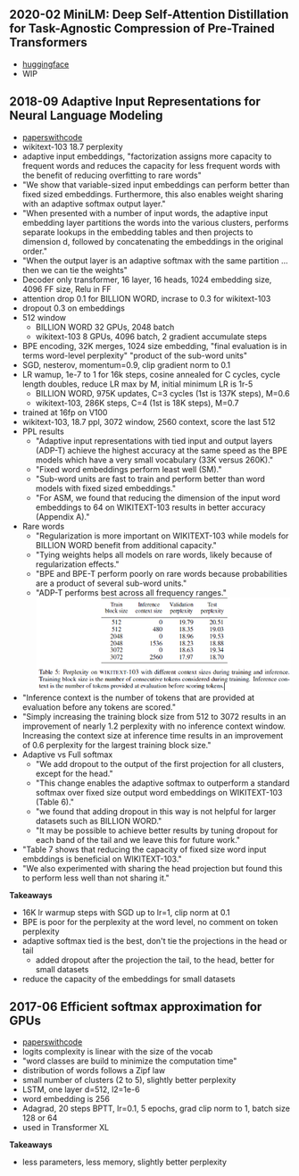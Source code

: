 

## 2020-02 MiniLM: Deep Self-Attention Distillation for Task-Agnostic Compression of Pre-Trained Transformers
- [huggingface](https://huggingface.co/microsoft/MiniLM-L12-H384-uncased)
- WIP


## 2018-09 Adaptive Input Representations for Neural Language Modeling
- [paperswithcode](https://paperswithcode.com/paper/adaptive-input-representations-for-neural)
- wikitext-103 18.7 perplexity
- adaptive input embeddings, "factorization assigns more capacity to frequent words and reduces the capacity for less frequent words with the benefit of reducing overfitting to rare words"
- "We show that variable-sized input embeddings can perform better than fixed sized embeddings. Furthermore, this also enables weight sharing with an adaptive softmax output layer."
- "When presented with a number of input words, the adaptive input embedding layer partitions the words into the various clusters, performs separate lookups in the embedding tables and then projects to dimension d, followed by concatenating the embeddings in the original order."
- "When the output layer is an adaptive softmax with the same partition ... then we can tie the weights"
- Decoder only transformer, 16 layer, 16 heads, 1024 embedding size, 4096 FF size, Relu in FF
- attention drop 0.1 for BILLION WORD, incrase to 0.3 for wikitext-103
- dropout 0.3 on embeddings
- 512 window
    - BILLION WORD 32 GPUs, 2048 batch
    - wikitext-103 8 GPUs, 4096 batch, 2 gradient accumulate steps
- BPE encoding, 32K merges, 1024 size embedding, "final evaluation is in terms word-level perplexity" "product of the sub-word units"
- SGD, nesterov, momentum=0.9, clip gradient norm to 0.1
- LR wamup, 1e-7 to 1 for 16k steps, cosine annealed for C cycles, cycle length doubles, reduce LR max by M, initial minimum LR is 1r-5
    - BILLION WORD, 975K updates, C=3 cycles (1st is 137K steps), M=0.6
    - wikitext-103, 286K steps, C=4 (1st is 18K steps), M=0.7
- trained at 16fp on V100
- wikitext-103, 18.7 ppl, 3072 window, 2560 context, score the last 512
- PPL results
    - "Adaptive input representations with tied input and output layers (ADP-T) achieve the highest accuracy at the same speed as the BPE models which have a very small vocabulary (33K versus 260K)."
    - "Fixed word embeddings perform least well (SM)."
    - "Sub-word units are fast to train and perform better than word models with fixed sized embeddings."
    - "For ASM, we found that reducing the dimension of the input word embeddings to 64 on WIKITEXT-103 results in better accuracy (Appendix A)."
- Rare words
    - "Regularization is more important on WIKITEXT-103 while models for BILLION WORD benefit from additional capacity."
    - "Tying weights helps all models on rare words, likely because of regularization effects."
    - "BPE and BPE-T perform poorly on rare words because probabilities are a product of several sub-word units."
    - "ADP-T performs best across all frequency ranges."
![table 5](/figures/2018_09_Adaptive_Input_Representations_for_Neural_Language_Modeling_Table_5.png)
- "Inference context is the number of tokens that are provided at evaluation before any tokens are scored."
- "Simply increasing the training block size from 512 to 3072 results in an improvement of nearly 1.2 perplexity with no inference context window. Increasing the context size at inference time results in an improvement of 0.6 perplexity for the largest training block size."
- Adaptive vs Full softmax
    - "We add dropout to the output of the first projection for all clusters, except for the head."
    - "This change enables the adaptive softmax to outperform a standard softmax over fixed size output word embeddings on WIKITEXT-103 (Table 6)."
    - "we found that adding dropout in this way is not helpful for larger datasets such as BILLION WORD."
    - "It may be possible to achieve better results by tuning dropout for each band of the tail and we leave this for future work."
- "Table 7 shows that reducing the capacity of fixed size word input embddings is beneficial on WIKITEXT-103."
- "We also experimented with sharing the head projection but found this to perform less well than not sharing it."

**Takeaways**
- 16K lr warmup steps with SGD up to lr=1, clip norm at 0.1
- BPE is poor for the perplexity at the word level, no comment on token perplexity
- adaptive softmax tied is the best, don't tie the projections in the head or tail
    - added dropout after the projection the tail, to the head, better for small datasets
- reduce the capacity of the embeddings for small datasets


## 2017-06 Efficient softmax approximation for GPUs
- [paperswithcode](https://paperswithcode.com/paper/efficient-softmax-approximation-for-gpus)
- logits complexity is linear with the size of the vocab
- "word classes are build to minimize the computation time"
- distribution of words follows a Zipf law
- small number of clusters (2 to 5), slightly better perplexity
- LSTM, one layer d=512, l2=1e-6
- word embedding is 256
- Adagrad, 20 steps BPTT, lr=0.1, 5 epochs, grad clip norm to 1, batch size 128 or 64
- used in Transformer XL

**Takeaways**
- less parameters, less memory, slightly better perplexity